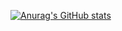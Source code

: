 [![Anurag's GitHub stats](https://github-readme-stats.vercel.app/api?username=RelaxTools)](https://github.com/anuraghazra/github-readme-stats)
